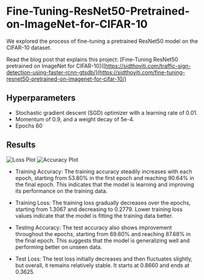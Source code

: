 # Fine-Tuning-ResNet50-Pretrained-on-ImageNet-for-CIFAR-10
We explored the process of fine-tuning a pretrained ResNet50 model on the CIFAR-10 dataset.

Read the blog post that explains this project: [Fine-Tuning ResNet50 pretrained on ImageNet for CIFAR-10]([https://sidthoviti.com/traffic-sign-detection-using-faster-rcnn-gtsdb/](https://sidthoviti.com/fine-tuning-resnet50-pretrained-on-imagenet-for-cifar-10/)

## Hyperparameters
* Stochastic gradient descent (SGD) optimizer with a learning rate of 0.01.
* Momentum of 0.9, and a weight decay of 5e-4.
* Epochs 60

## Results
![Loss Plot](![image](https://github.com/sidthoviti/Fine-Tuning-ResNet50-Pretrained-on-ImageNet-for-CIFAR-10/assets/96778922/f161b981-b4bc-4083-8aeb-e0efe3c8c1ed)
)
![Accuracy Plot](![image](https://github.com/sidthoviti/Fine-Tuning-ResNet50-Pretrained-on-ImageNet-for-CIFAR-10/assets/96778922/af07fc7b-b17b-49aa-8956-013bcd7fcad5)
)
* Training Accuracy: The training accuracy steadily increases with each epoch, starting from 53.80% in the first epoch and reaching 90.64% in the final epoch. This indicates that the model is learning and improving its performance on the training data.

* Training Loss: The training loss gradually decreases over the epochs, starting from 1.3067 and decreasing to 0.2779. Lower training loss values indicate that the model is fitting the training data better.

* Testing Accuracy: The test accuracy also shows improvement throughout the epochs, starting from 69.60% and reaching 87.68% in the final epoch. This suggests that the model is generalizing well and performing better on unseen data.

* Test Loss: The test loss initially decreases and then fluctuates slightly, but overall, it remains relatively stable. It starts at 0.8660 and ends at 0.3625.
